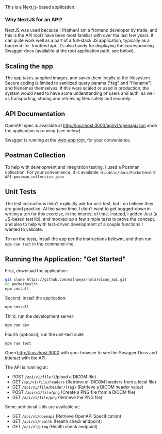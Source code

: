 This is a [Next.js](https://nextjs.org)-based application.

### Why NextJS for an API?

NextJS was used because I (Nathan) am a frontend developer by trade, and this is the API tool I have been most familiar with over the last few years. It can quite work well as a part of a full-stack JS application, typically as a backend-for-frontend api. It's also handy for displaying the corresponding Swagger docs (available at the root application path, see below).

## Scaling the app

The app takes supplied images, and saves them locally to the filesystem. Secure coding is limited to sanitized query params ("tag" and "filename") and filenames themselves. If this were scaled or used in production, the system would need to have some understanding of users and auth, as well as transporting, storing and retrieving files safely and securely.

## API Documentation

OpenAPI spec is available at [http://localhost:3000/api/v1/openapi.json](http://localhost:3000/api/v1/openapi.json) once the application is running (see below).

Swagger is running at the [web-app root](http://localhost:3000), for your convenience.

## Postman Collection

To help with development and integration testing, I used a Postman collection. For your convenience, it is available in `public/docs/PocketHealth API.postman_collection.json`

## Unit Tests

The test instructions didn't explicitly ask for unit-test, but I do believe they are good practice. At the same time, I didn't want to get bogged-down in writing a ton for this exercise, in the interest of time. Instead, I added Jest (a JS-based test lib), and mocked up a few simple tests to prove the concept, and also to help with test-driven development of a couple functions I wanted to validate.

To run the tests, install the app per the instructions belowm, and then run `npm run test` in the command-line.

## Running the Application: "Get Started"

First, download the application:

```bash
git clone https://github.com/nathanyarnold/dicom_api.git
cd pockethealth
npm install
```

Second, install the application:

```bash
npm install
```

Third, run the development server:

```bash
npm run dev
```

Fourth (optional), run the unit-test suite

```bash
npm run test
```

Open [http://localhost:3000](http://localhost:3000) with your browser to see the Swagger Docs and interact with the API.

The API is running at:

- POST `/api/v1/file` (Upload a DICOM file)
- GET /`api/v1/file/headers` (Retrieve all DICOM headers from a local file)
- GET `/api/v1/file/header/{tag}` (Retrieve a DICOM header value)
- POST `/api/v1/file/png` (Create a PNG file from a DICOM file)
- GET `/api/v1/file/png` (Retrieve the PNG file)

Some additional Utils are available at:

- GET `/api/v1/openapi` (Retrieve OpenAPI Specification)
- GET `/api/v1/health` (Health check endpoint)
- GET `/api/v1/ping` (Health check endpoint)
